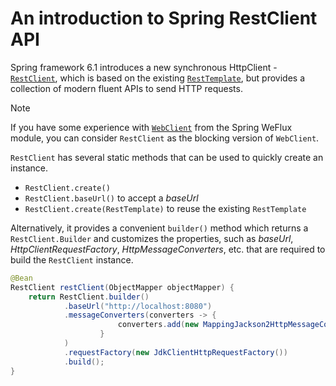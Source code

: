 # An introduction to Spring RestClient API

Spring framework 6.1 introduces a new synchronous HttpClient - [`RestClient`](https://docs.spring.io/spring-framework/docs/current/javadoc-api/org/springframework/web/client/RestClient.html), which is based on the existing [`RestTemplate`](https://docs.spring.io/spring-framework/docs/current/javadoc-api/org/springframework/web/client/RestTemplate.html), but provides a collection of modern fluent APIs to send HTTP requests. 
> [!NOTE]
> If you have some experience with [`WebClient`](https://docs.spring.io/spring-framework/docs/current/javadoc-api/org/springframework/web/reactive/function/client/WebClient.html) from the Spring WeFlux module, you can consider `RestClient` as the blocking version of `WebClient`.

`RestClient` has several static methods that can be used to quickly create an instance. 
* `RestClient.create()`
* `RestClient.baseUrl()` to accept a *baseUrl* 
* `RestClient.create(RestTemplate)` to reuse the existing `RestTemplate`

Alternatively, it provides a convenient `builder()` method which returns a `RestClient.Builder` and customizes the properties, such as *baseUrl*, *HttpClientRequestFactory*, *HttpMessageConverters*, etc. that are required to build the `RestClient` instance.

```java
@Bean
RestClient restClient(ObjectMapper objectMapper) {
    return RestClient.builder()
            .baseUrl("http://localhost:8080")
            .messageConverters(converters -> {
                        converters.add(new MappingJackson2HttpMessageConverter(objectMapper));
                    }
            )
            .requestFactory(new JdkClientHttpRequestFactory())
            .build();
}
```

